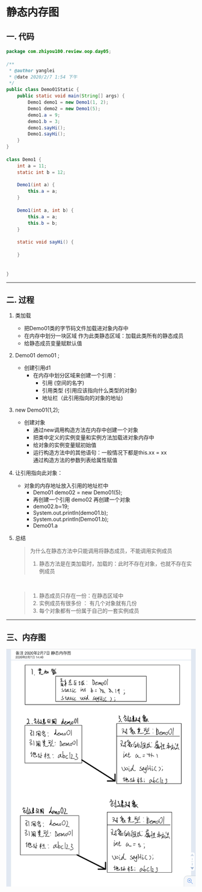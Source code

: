 # 静态内存图  
## 一. 代码
```java
package com.zhiyou100.review.oop.day05;

/**
 * @author yanglei
 * @date 2020/2/7 1:54 下午
 */
public class Demo01Static {
    public static void main(String[] args) {
        Demo1 demo1 = new Demo1(1, 2);
        Demo1 demo2 = new Demo1(5);
        demo1.a = 9;
        demo1.b = 3;
        demo1.sayHi();
        Demo1.sayHi();
    }
}

class Demo1 {
    int a = 11;
    static int b = 12;

    Demo1(int a) {
        this.a = a;
    }

    Demo1(int a, int b) {
        this.a = a;
        this.b = b;
    }

    static void sayHi() {

    }


}

```
***
## 二. 过程
1. 类加载
   * 把Demo01类的字节码文件加载进对象内存中
   * 在内存中划分一块区域 作为此类静态区域：加载此类所有的静态成员
   * 给静态成员变量赋默认值
   
1. Demo01 demo01 ; 
   * 创建引用d1
        * 在内存中划分区域来创建一个引用：
          * 引用 (空间的名字)
          * 引用类型 (引用应该指向什么类型的对象)
          * 地址栏（此引用指向的对象的地址)
          
1. new Demo01(1,2);
    * 创建对象
        * 通过new调用构造方法在内存中创建一个对象
        * 把类中定义的实例变量和实例方法加载进对象内存中
        * 给对象的实例变量赋初始值
        * 运行构造方法中的其他语句：一般情况下都是this.xx = xx 
              <br>通过构造方法的参数列表给属性赋值
            
1. 让引用指向此对象：
    * 对象的内存地址放入引用的地址栏中
        * Demo01 demo02 = new Demo01(5);
        * 再创建一个引用 demo02 再创建一个对象
        * demo02.b=19;
        * System.out.println(demo01.b);
        * System.out.println(Demo01.b);
        * Demo01.a
        
1. 总结
    > 为什么在静态方法中只能调用将静态成员，不能调用实例成员
    >  1. 静态方法是在类加载时，加载的：此时不存在对象，也就不存在实例成员
     <br> 
       
    > 1. 静态成员只存在一份：在静态区域中
    > 1. 实例成员有很多份 ： 有几个对象就有几份  
    > 1. 每个对象都有一份属于自己的一套实例成员    
                                                                                                                                                                                                              
***
## 三、内存图
[![静态内存图](https://github.com/1123Javayanglei/myPicture/blob/master/images/staticPicture.png?raw=true)]()

